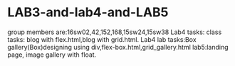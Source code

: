 # LAB3-and-lab4-and-LAB5
group members are:16sw02,42,152,168,15sw24,15sw38
Lab4 tasks: class tasks: blog with flex.html,blog with grid.html.
Lab4 lab tasks:Box gallery(Box)designing using div,flex-box.html,grid_gallery.html
lab5:landing page, image gallery with float.
